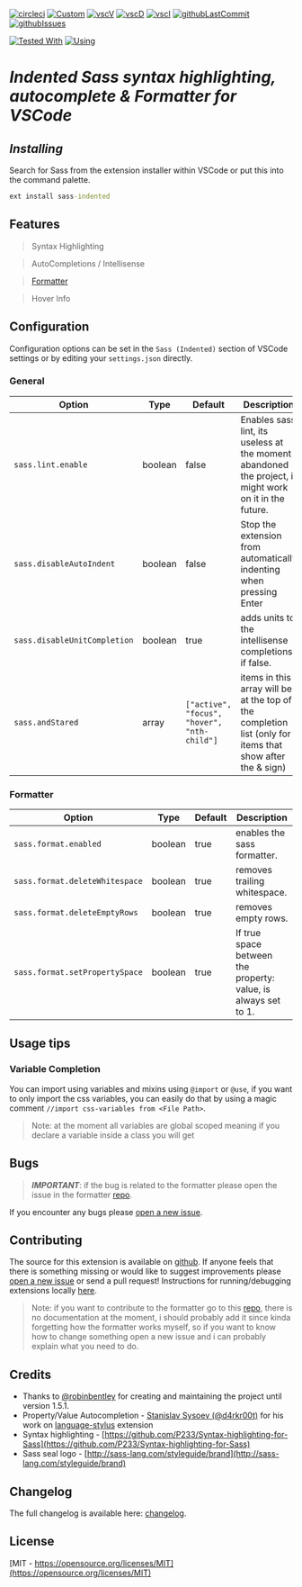 <span id="BADGE_GENERATION_MARKER_0"></span>
[![circleci](https://img.shields.io/circleci/build/github/TheRealSyler/vscode-sass-indented)](https://app.circleci.com/github/TheRealSyler/vscode-sass-indented/pipelines) [![Custom](https://www.codefactor.io/repository/github/therealsyler/vscode-sass-indented/badge)](https://www.codefactor.io/repository/github/therealsyler/vscode-sass-indented) [![vscV](https://img.shields.io/visual-studio-marketplace/v/syler.sass-indented)](https://marketplace.visualstudio.com/items?itemName=syler.sass-indented) [![vscD](https://img.shields.io/visual-studio-marketplace/d/syler.sass-indented)](https://marketplace.visualstudio.com/items?itemName=syler.sass-indented) [![vscI](https://img.shields.io/visual-studio-marketplace/i/syler.sass-indented)](https://marketplace.visualstudio.com/items?itemName=syler.sass-indented) [![githubLastCommit](https://img.shields.io/github/last-commit/TheRealSyler/vscode-sass-indented)](https://github.com/TheRealSyler/vscode-sass-indented) [![githubIssues](https://img.shields.io/github/issues/TheRealSyler/vscode-sass-indented?color=lightgrey)](https://github.com/TheRealSyler/vscode-sass-indented)
<span id="BADGE_GENERATION_MARKER_1"></span>

[![Tested With](https://img.shields.io/badge/Syntax Tested With-test--grammar-red?style=for-the-badge)](https://www.npmjs.com/package/test-grammar)
[![Using](https://img.shields.io/badge/Using-sass--formatter-red?style=for-the-badge)](https://www.npmjs.com/package/sass-formatter)

# _Indented Sass syntax highlighting, autocomplete & Formatter for VSCode_

## **_Installing_**

Search for Sass from the extension installer within VSCode or put this into the command palette.

```cmd
ext install sass-indented
```

## **Features**

> Syntax Highlighting

> AutoCompletions / Intellisense

> [Formatter](https://github.com/TheRealSyler/sass-formatter)

> Hover Info

## **Configuration**

Configuration options can be set in the `Sass (Indented)` section of VSCode settings or by editing your `settings.json` directly.

### General

| Option                       | Type    | Default                                     | Description                                                                                               |
| ---------------------------- | ------- | ------------------------------------------- | --------------------------------------------------------------------------------------------------------- |
| `sass.lint.enable`           | boolean | false                                       | Enables sass lint, its useless at the moment i abandoned the project, i might work on it in the future.   |
| `sass.disableAutoIndent`     | boolean | false                                       | Stop the extension from automatically indenting when pressing Enter                                       |
| `sass.disableUnitCompletion` | boolean | true                                        | adds units to the intellisense completions if false.                                                      |
| `sass.andStared`             | array   | `["active", "focus", "hover", "nth-child"]` | items in this array will be at the top of the completion list (only for items that show after the & sign) |

### Formatter

| Option                         | Type    | Default | Description                                                    |
| ------------------------------ | ------- | ------- | -------------------------------------------------------------- |
| `sass.format.enabled`          | boolean | true    | enables the sass formatter.                                    |
| `sass.format.deleteWhitespace` | boolean | true    | removes trailing whitespace.                                   |
| `sass.format.deleteEmptyRows`  | boolean | true    | removes empty rows.                                            |
| `sass.format.setPropertySpace` | boolean | true    | If true space between the property: value, is always set to 1. |

## Usage tips

### Variable Completion

You can import using variables and mixins using `@import` or `@use`, if you want to only import the css variables, you can easily do that by using a magic comment `//import css-variables from <File Path>`.

> Note: at the moment all variables are global scoped meaning if you declare a variable inside a class you will get

## **Bugs**

> **_IMPORTANT_**: if the bug is related to the formatter please open the issue in the formatter [repo](https://github.com/TheRealSyler/sass-formatter/issues/new?assignees=TheRealSyler&labels=bug&template=bug_report.md&title=).

If you encounter any bugs please [open a new issue](https://github.com/TheRealSyler/vscode-sass-indented/issues/new?assignees=TheRealSyler&labels=bug&template=bug_report.md&title=).

## **Contributing**

The source for this extension is available on [github](https://github.com/TheRealSyler/vscode-sass-indented). If anyone feels that there is something missing or would like to suggest improvements please [open a new issue](https://github.com/TheRealSyler/vscode-sass-indented/issues/new?assignees=TheRealSyler&labels=enhancement&template=feature_request.md&title=) or send a pull request! Instructions for running/debugging extensions locally [here](https://code.visualstudio.com/docs/extensions/overview).

> Note: if you want to contribute to the formatter go to this [repo](https://github.com/TheRealSyler/sass-formatter), there is no documentation at the moment, i should probably add it since kinda forgetting how the formatter works myself, so if you want to know how to change something open a new issue and i can probably explain what you need to do.

## **Credits**

- Thanks to [@robinbentley](https://github.com/robinbentley) for creating and maintaining the project until version 1.5.1.
- Property/Value Autocompletion - [Stanislav Sysoev (@d4rkr00t)](https://github.com/d4rkr00t) for his work on [language-stylus](https://github.com/d4rkr00t/language-stylus) extension
- Syntax highlighting - [https://github.com/P233/Syntax-highlighting-for-Sass](https://github.com/P233/Syntax-highlighting-for-Sass)
- Sass seal logo - [http://sass-lang.com/styleguide/brand](http://sass-lang.com/styleguide/brand)

## Changelog

The full changelog is available here: [changelog](CHANGELOG.md).

## License

[MIT - https://opensource.org/licenses/MIT](https://opensource.org/licenses/MIT)
